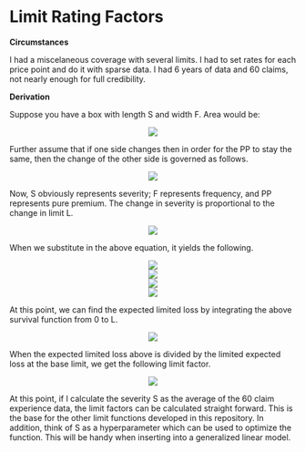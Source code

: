# Limit Rating Factors

[comment]: <> (https://codecogs.com/latex/eqneditor.php)

__Circumstances__

I had a miscelaneous coverage with several limits.  I had to set rates for each price point and do it with sparse data.  I had 6 years of data and 60 claims, not nearly enough for full credibility.  

__Derivation__

Suppose you have a box with length S and width F.  Area would be:

<div align="center"><img src="https://latex.codecogs.com/gif.latex?PP&space;=&space;F*S" /></div>

Further assume that if one side changes then in order for the PP to stay the same, then the change of the other side is governed as follows.  

<div align="center"><img src="https://latex.codecogs.com/gif.latex?\partial&space;PP&space;=&space;\partial&space;F*S&space;&plus;&space;F*&space;\partial&space;S&space;=&space;0" /></div>

Now, S obviously represents severity; F represents frequency, and PP represents pure premium.  The change in severity is proportional to the change in limit L.  

<div align="center"><img src="https://latex.codecogs.com/gif.latex?\partial&space;S&space;=&space;\alpha&space;\partial&space;L" /></div>

When we substitute in the above equation, it yields the following.  

<div align="center"><img src="https://latex.codecogs.com/gif.latex?\partial&space;F&space;*&space;S&space;=&space;-&space;F*&space;\partial&space;L" /></div>

<div align="center"><img src="https://latex.codecogs.com/gif.latex?\partial&space;F/F&space;=&space;-\partial&space;L/S" /></div>

<div align="center"><img src="https://latex.codecogs.com/gif.latex?lnF&space;=&space;-L/S&space;&plus;C_{0}" ></div>

<div align="center"><img src="https://latex.codecogs.com/gif.latex?F&space;=&space;F_{0}e^{-L/S}" /></div>

At this point, we can find the expected limited loss by integrating the above survival function from 0 to L.  

<div align="center"><img src="https://latex.codecogs.com/gif.latex?\int_{0}^{L}F_{0}e^{-x/S}dx&space;=&space;F_{0}S(1-e^{-L/S})" /></div>

When the expected limited loss above is divided by the limited expected loss at the base limit, we get the following limit factor.  

<div align="center"><img src="https://latex.codecogs.com/gif.latex?factor&space;=&space;\frac{(1-e^{-L/S})}{(1-e^{-L_{B}/S})}" /></div>

At this point, if I calculate the severity S as the average of the 60 claim experience data, the limit factors can be calculated straight forward.  This is the base for the other limit functions developed in this repository.  In addition, think of S as a hyperparameter which can be used to optimize the function.  This will be handy when inserting into a generalized linear model.  
